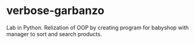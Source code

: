 # verbose-garbanzo
Lab in Python. Relization of OOP by creating program for babyshop with manager to sort and search products. 
